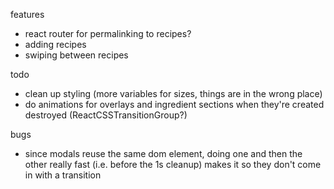 features
- react router for permalinking to recipes?
- adding recipes
- swiping between recipes

todo
- clean up styling (more variables for sizes, things are in the wrong place)
- do animations for overlays and ingredient sections when they're created destroyed (ReactCSSTransitionGroup?)

bugs
- since modals reuse the same dom element, doing one and then the other really fast (i.e. before the 1s cleanup) makes it so they don't come in with a transition
